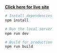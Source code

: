 **[Click here for live site](https://earthrise.vercel.app/)**

``` bash
# Install dependencies
npm install

# Run the local server
npm run dev

# Build for production
npm run build
```
